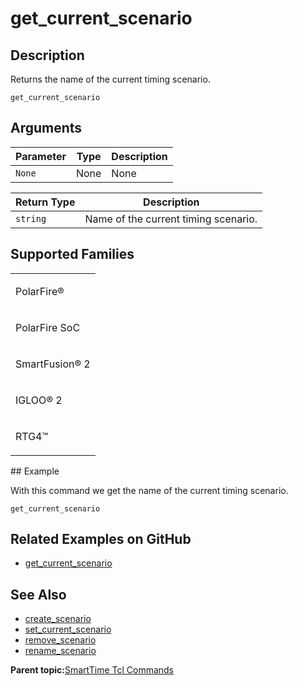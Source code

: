 # get\_current\_scenario

## Description

Returns the name of the current timing scenario.

```
get_current_scenario
```

## Arguments

|Parameter|Type|Description|
|---------|----|-----------|
|`None`|None|None|

|Return Type|Description|
|-----------|-----------|
|`string`|Name of the current timing scenario.|

## Supported Families

<table id="GUID-56F9E300-6CAB-48D0-9D92-B4EC8F62D904"><tbody><tr><td>

PolarFire®

</td></tr><tr><td>

PolarFire SoC

</td></tr><tr><td>

SmartFusion® 2

</td></tr><tr><td>

IGLOO® 2

</td></tr><tr><td>

RTG4™

</td></tr></tbody>
</table>## Example

With this command we get the name of the current timing scenario.

```
get_current_scenario
```

## Related Examples on GitHub

-   [get\_current\_scenario](https://github.com/MicrochipTech/Libero-SoC-Design-Suite-Tcl-Examples/tree/basic_tcl_examples/SmartTime/get_current_scenario)

## See Also

-   [create\_scenario](GUID-F9921609-5ABA-433F-AF82-084D7E74BBF0.md)
-   [set\_current\_scenario](GUID-3272E870-F6EE-45C8-9DE6-E02427B4E714.md)
-   [remove\_scenario](GUID-3A312F37-292D-479B-9CFD-A111CE65F038.md)
-   [rename\_scenario](GUID-3D689BB0-A88F-4362-81B0-E0D58B4A7381.md)

**Parent topic:**[SmartTime Tcl Commands](GUID-96623DD0-9D90-4AFA-90C3-B2BAEEE15670.md)

